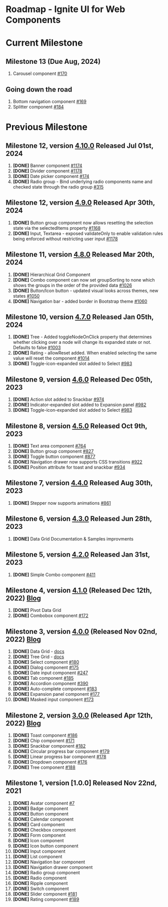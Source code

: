 # Roadmap - Ignite UI for Web Components

# Current Milestone

## Milestone 13 (Due Aug, 2024)

1. Carousel component [#170](https://github.com/IgniteUI/igniteui-webcomponents/issues/170) 

## Going down the road

1. Bottom navigation component [#169](https://github.com/IgniteUI/igniteui-webcomponents/issues/169)
2. Splitter component [#184](https://github.com/IgniteUI/igniteui-webcomponents/issues/184)

# Previous Milestone

## Milestone 12, version [4.10.0](https://github.com/IgniteUI/igniteui-webcomponents/compare/4.9.0...4.10.0) Released Jul 01st, 2024

1. **[DONE]** Banner component [#1174](https://github.com/IgniteUI/igniteui-webcomponents/issues/1174)
2. **[DONE]** Divider component [#1178](https://github.com/IgniteUI/igniteui-webcomponents/issues/1237)
3. **[DONE]** Date picker component [#174](https://github.com/IgniteUI/igniteui-webcomponents/issues/174)
4. **[DONE]** Radio group - Bind underlying radio components name and checked state through the radio group [#315](https://github.com/IgniteUI/igniteui-webcomponents/issues/315)

## Milestone 12, version [4.9.0](https://github.com/IgniteUI/igniteui-webcomponents/compare/4.8.0...4.9.0) Released Apr 30th, 2024

1.  **[DONE]** Button group component now allows resetting the selection state via the selectedItems property [#1168](https://github.com/IgniteUI/igniteui-webcomponents/issues/1168)
2.  **[DONE]** Input, Textarea - exposed validateOnly to enable validation rules being enforced without restricting user input [#1178](https://github.com/IgniteUI/igniteui-webcomponents/issues/1178)

## Milestone 11, version [4.8.0](https://github.com/IgniteUI/igniteui-webcomponents/compare/4.7.0...4.8.0) Released Mar 20th, 2024

1. **[DONE]** Hierarchical Grid Component
2. **[DONE]** Combo component can now set groupSorting to none which shows the groups in the order of the provided data [#1026](https://github.com/IgniteUI/igniteui-webcomponents/issues/1026)
3. **[DONE]** Button/Icon button - updated visual looks across themes, new states [#1050](https://github.com/IgniteUI/igniteui-webcomponents/issues/1050)
4. **[DONE]** Navigation bar - added border in Bootstrap theme [#1060](https://github.com/IgniteUI/igniteui-webcomponents/issues/1060)

## Milestone 10, version [4.7.0](https://github.com/IgniteUI/igniteui-webcomponents/compare/4.6.0...4.7.0) Released Jan 05th, 2024

1.  **[DONE]** Tree - Added toggleNodeOnClick property that determines whether clicking over a node will change its expanded state or not. Defaults to false [#1003](https://github.com/IgniteUI/igniteui-webcomponents/issues/1003)
2.  **[DONE]** Rating - allowReset added. When enabled selecting the same value will reset the component [#1014](https://github.com/IgniteUI/igniteui-webcomponents/issues/1014)
3.  **[DONE]** Toggle-icon-expanded slot added to Select [#983](https://github.com/IgniteUI/igniteui-webcomponents/issues/983)

## Milestone 9, version [4.6.0](https://github.com/IgniteUI/igniteui-webcomponents/compare/4.5.0...4.6.0) Released Dec 05th, 2023

1.  **[DONE]** Action slot added to Snackbar [#974](https://github.com/IgniteUI/igniteui-webcomponents/issues/974)
2.  **[DONE]** Indicator-expanded slot added to Expansion panel [#982](https://github.com/IgniteUI/igniteui-webcomponents/issues/982)
3.  **[DONE]** Toggle-icon-expanded slot added to Select [#983](https://github.com/IgniteUI/igniteui-webcomponents/issues/983)

## Milestone 8, version [4.5.0](https://github.com/IgniteUI/igniteui-webcomponents/compare/4.4.0...4.5.0) Released Oct 9th, 2023

1.  **[DONE]** Text area component [#764](https://github.com/IgniteUI/igniteui-webcomponents/issues/764)
2.  **[DONE]** Button group component [#827](https://github.com/IgniteUI/igniteui-webcomponents/issues/827)
3.  **[DONE]** Toggle button component [#877](https://github.com/IgniteUI/igniteui-webcomponents/issues/877)
4.  **[DONE]** Navigation drawer now supports CSS transitions [#922](https://github.com/IgniteUI/igniteui-webcomponents/issues/922)
5.  **[DONE]** Position attribute for toast and snackbar [#934](https://github.com/IgniteUI/igniteui-webcomponents/issues/934)

## Milestone 7, version [4.4.0](https://github.com/IgniteUI/igniteui-webcomponents/compare/4.3.0...4.4.0) Released Aug 30th, 2023

1.  **[DONE]** Stepper now supports animations [#861](https://github.com/IgniteUI/igniteui-webcomponents/issues/861)

## Milestone 6, version [4.3.0](https://github.com/IgniteUI/igniteui-webcomponents/compare/4.2.0...4.3.0) Released Jun 28th, 2023

1.  **[DONE]** Data Grid Documentation & Samples improvments

## Milestone 5, version [4.2.0](https://github.com/IgniteUI/igniteui-webcomponents/compare/4.1.1...4.2.0) Released Jan 31st, 2023

1. **[DONE]** Simple Combo component [#411](https://github.com/IgniteUI/igniteui-webcomponents/issues/411)

## Milestone 4, version [4.1.0](https://github.com/IgniteUI/igniteui-webcomponents/compare/4.0.0...4.1.0) (Released Dec 12th, 2022) [Blog](https://www.infragistics.com/community/blogs/b/infragistics/posts/ignite-ui-december-release-2022)

1. **[DONE]** Pivot Data Grid
2. **[DONE]** Combobox component [#172](https://github.com/IgniteUI/igniteui-webcomponents/issues/172)

## Milestone 3, version [4.0.0](https://github.com/IgniteUI/igniteui-webcomponents/compare/3.0.0...4.0.0) (Released Nov 02nd, 2022) [Blog](https://www.infragistics.com/community/blogs/b/blagunas/posts/ignite-ui-for-web-components-what-s-new-in-22-2)

1. **[DONE]** Data Grid - [docs](https://www.infragistics.com/products/ignite-ui-web-components/web-components/components/grids/grid/overview)
2. **[DONE]** Tree Grid - [docs](https://www.infragistics.com/products/ignite-ui-web-components/web-components/components/grids/tree-grid/overview)
3. **[DONE]** Select component [#180](https://github.com/IgniteUI/igniteui-webcomponents/issues/180) 
4. **[DONE]** Dialog component [#175](https://github.com/IgniteUI/igniteui-webcomponents/issues/175)
5. **[DONE]** Date input component [#247](https://github.com/IgniteUI/igniteui-webcomponents/issues/247)
6. **[DONE]** Tab component [#185](https://github.com/IgniteUI/igniteui-webcomponents/issues/185)
7. **[DONE]** Accordion component [#390](https://github.com/IgniteUI/igniteui-webcomponents/issues/390)
8. **[DONE]** Auto-complete component [#183](https://github.com/IgniteUI/igniteui-webcomponents/issues/183)
9. **[DONE]** Expansion panel component [#177](https://github.com/IgniteUI/igniteui-webcomponents/issues/177)
10. **[DONE]** Masked input component [#173](https://github.com/IgniteUI/igniteui-webcomponents/issues/173)

## Milestone 2, version [3.0.0](https://github.com/IgniteUI/igniteui-webcomponents/compare/2.2.0...3.0.0) (Released Apr 12th, 2022) [Blog](https://www.infragistics.com/community/blogs/b/infragistics/posts/ignite-ui-for-web-components---what-s-new-in-22-1)

1. **[DONE]** Toast component [#186](https://github.com/IgniteUI/igniteui-webcomponents/issues/186)
2. **[DONE]** Chip component [#171](https://github.com/IgniteUI/igniteui-webcomponents/issues/171) 
3. **[DONE]** Snackbar component [#182](https://github.com/IgniteUI/igniteui-webcomponents/issues/182)
4. **[DONE]** Circular progress bar component [#179](https://github.com/IgniteUI/igniteui-webcomponents/issues/179)
5. **[DONE]** Linear progress bar component [#178](https://github.com/IgniteUI/igniteui-webcomponents/issues/178)
6. **[DONE]** Dropdown component [#176](https://github.com/IgniteUI/igniteui-webcomponents/issues/176)
7. **[DONE]** Tree component [#188](https://github.com/IgniteUI/igniteui-webcomponents/issues/188)


## Milestone 1, version [1.0.0] Released Nov 22nd, 2021

1. **[DONE]** Avatar component [#7](https://github.com/IgniteUI/igniteui-webcomponents/issues/7)
2. **[DONE]** Badge component
3. **[DONE]** Button component
4. **[DONE]** Calendar component
5. **[DONE]** Card component
6. **[DONE]** Checkbox component
7. **[DONE]** Form component
8. **[DONE]** Icon component
9. **[DONE]** Icon button component
10. **[DONE]** Input component
11. **[DONE]** List component
12. **[DONE]** Navigation bar component
13. **[DONE]** Navigation drawer component
14. **[DONE]** Radio group component
15. **[DONE]** Radio component
16. **[DONE]** Ripple component
17. **[DONE]** Switch component
18. **[DONE]** Slider component [#181](https://github.com/IgniteUI/igniteui-webcomponents/issues/181)
19. **[DONE]** Rating component [#189](https://github.com/IgniteUI/igniteui-webcomponents/issues/189)
